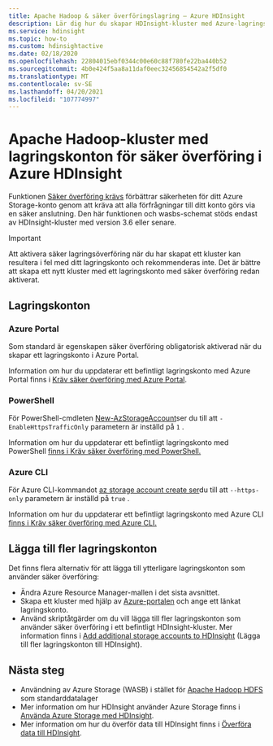 ```yaml
---
title: Apache Hadoop & säker överföringslagring – Azure HDInsight
description: Lär dig hur du skapar HDInsight-kluster med Azure-lagringskonton som använder säker överföring.
ms.service: hdinsight
ms.topic: how-to
ms.custom: hdinsightactive
ms.date: 02/18/2020
ms.openlocfilehash: 22804015ebf0344c00e60c88f780fe22ba440b52
ms.sourcegitcommit: 4b0e424f5aa8a11daf0eec32456854542a2f5df0
ms.translationtype: MT
ms.contentlocale: sv-SE
ms.lasthandoff: 04/20/2021
ms.locfileid: "107774997"
---
```

# <a name="apache-hadoop-clusters-with-secure-transfer-storage-accounts-in-azure-hdinsight"></a>Apache Hadoop-kluster med lagringskonton för säker överföring i Azure HDInsight

Funktionen [Säker överföring krävs](../storage/common/storage-require-secure-transfer.md) förbättrar säkerheten för ditt Azure Storage-konto genom att kräva att alla förfrågningar till ditt konto görs via en säker anslutning. Den här funktionen och wasbs-schemat stöds endast av HDInsight-kluster med version 3.6 eller senare.

> [!IMPORTANT]
> Att aktivera säker lagringsöverföring när du har skapat ett kluster kan resultera i fel med ditt lagringskonto och rekommenderas inte. Det är bättre att skapa ett nytt kluster med ett lagringskonto med säker överföring redan aktiverat.

## <a name="storage-accounts"></a>Lagringskonton

### <a name="azure-portal"></a>Azure Portal

Som standard är egenskapen säker överföring obligatorisk aktiverad när du skapar ett lagringskonto i Azure Portal.

Information om hur du uppdaterar ett befintligt lagringskonto med Azure Portal finns i [Kräv säker överföring med Azure Portal](../storage/common/storage-require-secure-transfer.md#require-secure-transfer-for-an-existing-storage-account).

### <a name="powershell"></a>PowerShell

För PowerShell-cmdleten [New-AzStorageAccount](/powershell/module/az.storage/new-azstorageaccount)ser du till att `-EnableHttpsTrafficOnly` parametern är inställd på `1` .

Information om hur du uppdaterar ett befintligt lagringskonto med PowerShell [finns i Kräv säker överföring med PowerShell.](../storage/common/storage-require-secure-transfer.md#require-secure-transfer-with-powershell)

### <a name="azure-cli"></a>Azure CLI

För Azure CLI-kommandot [az storage account create ser](/cli/azure/storage/account#az_storage_account_create)du till att `--https-only` parametern är inställd på `true` .

Information om hur du uppdaterar ett befintligt lagringskonto med Azure CLI [finns i Kräv säker överföring med Azure CLI.](../storage/common/storage-require-secure-transfer.md#require-secure-transfer-with-azure-cli)

## <a name="add-additional-storage-accounts"></a>Lägga till fler lagringskonton

Det finns flera alternativ för att lägga till ytterligare lagringskonton som använder säker överföring:

* Ändra Azure Resource Manager-mallen i det sista avsnittet.
* Skapa ett kluster med hjälp av [Azure-portalen](https://portal.azure.com) och ange ett länkat lagringskonto.
* Använd skriptåtgärder om du vill lägga till fler lagringskonton som använder säker överföring i ett befintligt HDInsight-kluster. Mer information finns i [Add additional storage accounts to HDInsight](hdinsight-hadoop-add-storage.md) (Lägga till fler lagringskonton till HDInsight).

## <a name="next-steps"></a>Nästa steg

* Användning av Azure Storage (WASB) i stället för [Apache Hadoop HDFS](https://hadoop.apache.org/docs/current/hadoop-project-dist/hadoop-hdfs/HdfsUserGuide.html) som standarddatalager
* Mer information om hur HDInsight använder Azure Storage finns i [Använda Azure Storage med HDInsight](hdinsight-hadoop-use-blob-storage.md).
* Mer information om hur du överför data till HDInsight finns i [Överföra data till HDInsight](hdinsight-upload-data.md).